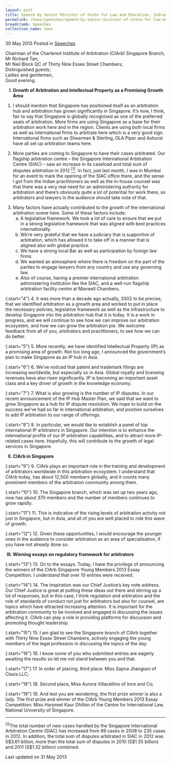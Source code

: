 ```yaml
---
layout: post
title: Speech by Senior Minister of State for Law and Education, Indranee Rajah at the Chartered Institute of Arbitrators (Singapore) Evening Event
permalink: /news/speeches/speech-by-senior-minister-of-state-for-law-and-education--indran
breadcrumb: Speeches
collection_name: news
---
```


30 May 2013 Posted in [Speeches](/news/speeches)

Chairman of the Chartered Institute of Arbitration (CIArb) Singapore Branch, Mr Richard Tan;
<br>
Mr Neil Block QC of Thirty Nine Essex Street Chambers;
<br>
Distinguished guests;
<br>
Ladies and gentlemen,
<br>
Good evening.

<ol style="list-style-type: upper-roman; font-weight:bold;">
<li> Growth of Arbitration and Intellectual Property as a Promising Growth Area</li>
</ol>


1. I should mention that Singapore has positioned itself as an arbitration hub and arbitration has grown significantly in Singapore. It’s now, I think, fair to say that Singapore is globally recognised as one of the preferred seats of arbitration. More firms are using Singapore as a base for their arbitration work here and in the region. Clients are using both local firms as well as international firms to arbitrate here which is a very good sign. International firms such as Shearman & Sterling, DLA Piper and Ashurst have all set up arbitration teams here.  

2. More parties are coming to Singapore to have their cases arbitrated. Our flagship arbitration centre – the Singapore International Arbitration Centre (SIAC) – saw an increase in its caseload and total sum of disputes arbitration in 2012 <a href="#fn1"><sup>[1]<sup></a>. In fact, just last month, I was in Mumbai for an event to mark the opening of the SIAC office there, and the sense I got from the Indian practitioners as well as the in-house counsel was that there was a very real need for an administering authority for arbitration and there’s obviously quite a lot of potential for work there, so arbitrators and lawyers in the audience should take note of that.

<ol start="3">
<li>Many factors have actually contributed to the growth of the international arbitration scene here. Some of these factors include:

<ol style="list-style-type: lower-alpha">

<li>A legislative framework. We took a lot of care to ensure that we put in a strong legislative framework that was aligned with best practices internationally. </li>

<li> We’re very grateful that we have a judiciary that is supportive of arbitration, which has allowed it to take off in a manner that is aligned also with global practice. </li>

<li>We have a strong local Bar as well as participation by foreign law firms. </li>

<li>We wanted an atmosphere where there is freedom on the part of the parties to engage lawyers from any country and use any governing law. </li>

<li>Also of course, having a premier international arbitration administering institution like the SIAC, and a well-run flagship arbitration facility centre at Maxwell Chambers. </li>


</ol>


</li>
</ol>

{:start="4"}
4. It was more than a decade ago actually, 2002 to be precise, that we identified arbitration as a growth area and worked to put in place the necessary policies, legislative framework as well as the infrastructure to develop Singapore into the arbitration hub that it is today. It is a work in progress, and we will continue to see how we can improve our arbitration ecosystem, and how we can grow the arbitration pie. We welcome feedback from all of you, arbitrators and practitioners, to see how we can do better.

{:start="5"}
5. More recently, we have identified Intellectual Property (IP) as a promising area of growth. Not too long ago, I announced the government’s plan to make Singapore as an IP hub in Asia.

{:start="6"}
6. We’ve noticed that patent and trademark filings are increasing worldwide, but especially so in Asia. Global royalty and licensing revenues have also risen significantly. IP is becoming an important asset class and a key driver of growth in the knowledge economy.

{:start="7"}
7. What is also growing is the number of IP disputes. In our recent announcement of the IP Hub Master Plan, we said that we want to grow Singapore as a hub for IP dispute resolution. We hope to build on the success we’ve had so far in international arbitration, and position ourselves to add IP arbitration to our range of offerings.  

{:start="8"}
8. In particular, we would like to establish a panel of top international IP arbitrators in Singapore. Our intention is to enhance the international profile of our IP arbitration capabilities, and to attract more IP-related cases here. Hopefully, this will contribute to the growth of legal services in Singapore.


<ol start="2" style="list-style-type: upper-roman; font-weight:bold;">
<li> CIArb in Singapore
</li>
</ol>

{:start="9"}
9. CIArb plays an important role in the training and development of arbitrators worldwide in this arbitration ecosystem. I understand that CIArb today, has about 12,500 members globally, and it counts many prominent members of the arbitration community among them.

{:start="10"}
10. The Singapore branch, which was set up two years ago, now has about 370 members and the number of members continues to grow rapidly.

{:start="11"}
11. This is indicative of the rising levels of arbitration activity not just in Singapore, but in Asia, and all of you are well placed to ride this wave of growth.   

{:start="12"}
12. Given these opportunities, I would encourage the younger ones in the audience to consider arbitration as an area of specialisation, if you have not already done so.   

<ol start="3" style="list-style-type: upper-roman; font-weight:bold;">
<li>  Winning essays on regulatory framework for arbitrators
</li>
</ol>

{:start="13"}
13. On to the essays. Today, I have the privilege of announcing the winners of the CIArb Singapore Young Members 2013 Essay Competition. I understand that over 10 entries were received.

{:start="14"}
14. The inspiration was our Chief Justice’s key note address. Our Chief Justice is great at putting these ideas out there and stirring up a lot of responses, but in this case, I think regulation and arbitration and the role of standards of conduct not just for arbitrators but also for counsel, are topics which have attracted increasing attention. It is important for the arbitration community to be involved and engaged in discussing the issues affecting it. CIArb can play a role in providing platforms for discussion and promoting thought leadership.

{:start="15"}
15. I am glad to see the Singapore branch of CIArb together with Thirty Nine Essex Street Chambers, actively engaging the young members of the legal profession in discussing the topics of the day.

{:start="16"}
16. I know some of you who submitted entries are eagerly awaiting the results so let me not stand between you and that.

{:start="17"}
17. In order of placing, third place: Miss Sapna Jhangiani of Clasis LLC;

{:start="18"}
18. Second place, Miss Aurora Villacellino of Ince and Co;

{:start="19"}
19. And lest you are wondering, the first prize winner is also a lady. The first prize and winner of the CIArb Young Members 2013 Essay Competition: Miss Harpreet Kaur Dhillon of the Centre for International Law, National University of Singapore.

---
<p id="fn1"><sup>[1]</sup>The total number of new cases handled by the Singapore International Arbitration Centre (SIAC) has increased from 99 cases in 2008 to 235 cases in 2012.  In addition, the total sum of disputes arbitrated in SIAC in 2012 was S$3.61 billion, more than the total sum of disputes in 2010 (S$1.35 billion) and 2011 (S$1.32 billion) combined.</p>


<p class="right-side-updated">Last updated on 31 May 2013</p> 
